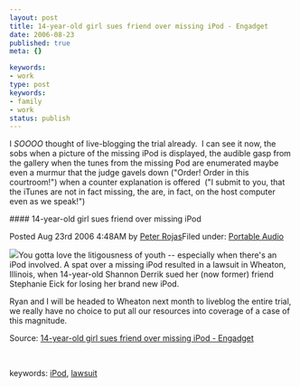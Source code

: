 ```yaml
---
layout: post
title: 14-year-old girl sues friend over missing iPod - Engadget
date: 2006-08-23
published: true
meta: {}

keywords:
- work
type: post
keywords:
- family
- work
status: publish
---
```



I _SOOOO_ thought of live-blogging the trial already.  I can see it now, the sobs when a picture of the missing iPod is displayed, the audible gasp from the gallery when the tunes from the missing Pod are enumerated maybe even a murmur that the judge gavels down ("Order! Order in this courtroom!") when a counter explanation is offered  ("I submit to you, that the iTunes are not in fact missing, the are, in fact, on the host computer even as we speak!")

 <!-- blockquote  --> #### 14-year-old girl sues friend over missing iPod



Posted Aug 23rd 2006 4:48AM by [Peter Rojas](http://www.engadget.com/bloggers/peter-rojas)Filed under: [Portable Audio](http://portableaudio.engadget.com)



[![](http://media.eick.us/2011/05/indexfrontside20051011.gif)](http://www.suburbanchicagonews.com/beaconnews/top/2_1_AU22_IPOD_S10822.htm)You gotta love the litigousness of youth -- especially when there's an iPod involved. A spat over a missing iPod resulted in a lawsuit in Wheaton, Illinois, when 14-year-old Shannon Derrik sued her (now former) friend Stephanie Eick for losing her brand new iPod. 



Ryan and I will be headed to Wheaton next month to liveblog the entire trial, we really have no choice to put all our resources into coverage of a case of this magnitude.

<!-- endblockquote  -->

Source: [14-year-old girl sues friend over missing iPod - Engadget](http://www.engadget.com/2006/08/23/14-year-old-girl-sues-friend-over-missing-ipod/)



 



keywords: [iPod](http://technorati.com/tag/iPod), [lawsuit](http://technorati.com/tag/lawsuit)


